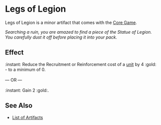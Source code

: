 # Legs of Legion

Legs of Legion is a minor artifact that comes with the [Core Game](../content.md).

*Searching a ruin, you are amazed to find a piece of the Statue of Legion. You carefully dust it off before placing it into your pack.*


## Effect

:instant: Reduce the Recruitment or Reinforcement cost of a [unit](../units.md) by 4 :gold: - to a minimum of 0.<br><br>— OR —<br><br>:instant: Gain 2 :gold:.


## See Also

- [List of Artifacts](../artifacts.md)
